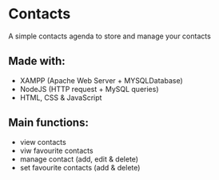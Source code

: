 # Contacts
A simple contacts agenda to store and manage your contacts

## Made with:
- XAMPP (Apache Web Server + MYSQLDatabase)
- NodeJS (HTTP request + MySQL queries)
- HTML, CSS & JavaScript

## Main functions:
- view contacts
- viw favourite contacts
- manage contact (add, edit & delete)
- set favourite contacts (add & delete)
